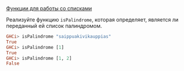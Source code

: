 [Функции для работы со списками](https://stepik.org/lesson/8326/step/10)

Реализуйте функцию `isPalindrome`, которая определяет, является ли переданный ей список палиндромом.  
  
```haskell
GHCi> isPalindrome "saippuakivikauppias"
True
GHCi> isPalindrome [1]
True
GHCi> isPalindrome [1, 2]
False
```  
